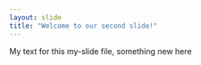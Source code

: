 ```yaml
---
layout: slide
title: "Welcome to our second slide!"
---
```

My text for this my-slide file, something new here
